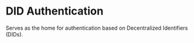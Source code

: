 # DID Authentication

Serves as the home for authentication based on Decentralized Identifiers
(DIDs).
